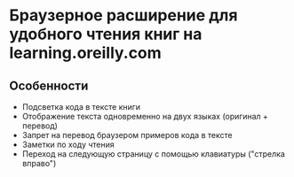 # Браузерное расширение для удобного чтения книг на learning.oreilly.com

## Особенности
* Подсветка кода в тексте книги
* Отображение текста одновременно на двух языках (оригинал + перевод)
* Запрет на перевод браузером примеров кода в тексте 
* Заметки по ходу чтения
* Переход на следующую страницу с помощью клавиатуры ("стрелка вправо")

